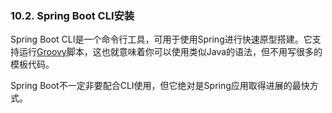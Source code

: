 ### 10.2. Spring Boot CLI安装

Spring Boot CLI是一个命令行工具，可用于使用Spring进行快速原型搭建。它支持运行[Groovy](http://groovy.codehaus.org/)脚本，这也就意味着你可以使用类似Java的语法，但不用写很多的模板代码。

Spring Boot不一定非要配合CLI使用，但它绝对是Spring应用取得进展的最快方式。
